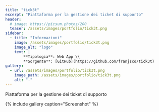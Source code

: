 ```yaml
---
title: "tick3t"
excerpt: "Piattaforma per la gestione dei ticket di supporto"
header:
  # image: https://picsum.photos/200
  teaser: /assets/images/portfolio/tick3t.png
sidebar:
  - title: "Informazioni"
    image: /assets/images/portfolio/tick3t.png
    image_alt: "logo"
    text: |
        **Tipologia**: Web App \\
        **Sorgente**: [GitHub](https://github.com/franjsco/tick3t)
gallery:
  - url: /assets/images/portfolio/tick3t.png
    image_path: /assets/images/portfolio/tick3t.png
    alt: "-"
---
```


Piattaforma per la gestione dei ticket di supporto

{% include gallery caption="Screenshot" %}
